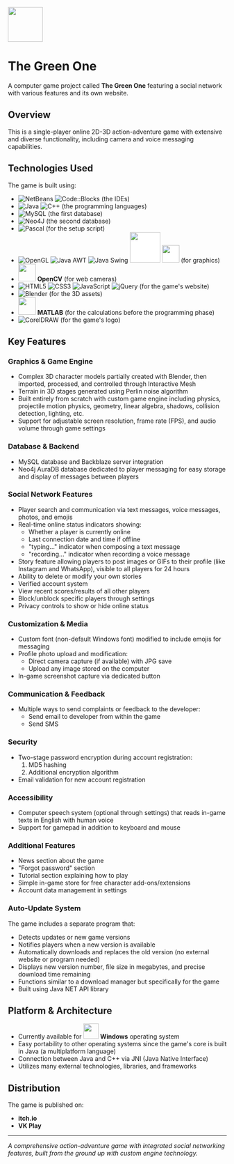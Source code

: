 [<img src="https://the-green-one-game.s3.us-west-004.backblazeb2.com/%D0%B8%D0%B3%D1%80%D0%B0.jpg" width="80" align="center" />](https://muhab-joumaa.itch.io/the-green-one)
# The Green One

A computer game project called **The Green One** featuring a social network with various features and its own website.

## Overview

This is a single-player online 2D-3D action-adventure game with extensive and diverse functionality, including camera and voice messaging capabilities.

## Technologies Used

The game is built using:
- ![NetBeans](https://img.shields.io/badge/NetBeans-1B6AC6.svg?style=for-the-badge&logo=apache-netbeans-ide&logoColor=white)
![Code::Blocks](https://img.shields.io/badge/Code::Blocks-blue?style=for-the-badge&logo=codeblocks&logoColor=white) (the IDEs)
- ![Java](https://img.shields.io/badge/Java-%23ED8B00.svg?style=for-the-badge&logo=openjdk&logoColor=white)
![C++](https://img.shields.io/badge/C++-%2300599C.svg?style=for-the-badge&logo=c%2B%2B&logoColor=white) (the programming languages)
- ![MySQL](https://img.shields.io/badge/MySQL-%2300758F.svg?style=for-the-badge&logo=mysql&logoColor=white) (the first database)
- ![Neo4J](https://img.shields.io/badge/Neo4j-008CC1?style=for-the-badge&logo=neo4j&logoColor=white) (the second database)
- ![Pascal](https://img.shields.io/badge/Pascal-%23E3F171.svg?style=for-the-badge&logo=delphi&logoColor=black) (for the setup script)
- ![OpenGL](https://img.shields.io/badge/OpenGL-%23FFFFFF.svg?style=for-the-badge&logo=opengl)
![Java AWT](https://img.shields.io/badge/Java_AWT-%23ED8B00.svg?style=for-the-badge&logo=openjdk&logoColor=white)
![Java Swing](https://img.shields.io/badge/Java_Swing-%23ED8B00.svg?style=for-the-badge&logo=openjdk&logoColor=white) <img src="https://the-green-one-game.s3.us-west-004.backblazeb2.com/JavaFX_Logo.png" style="background-color: white" width=70 height=70 /> <img src="https://f004.backblazeb2.com/file/The-Green-One-Game/1000016910.png" style="background-color: white" width=40 height=40 /> (for graphics)
- <img src="https://cdn.jsdelivr.net/gh/devicons/devicon/icons/opencv/opencv-original-wordmark.svg" width=40 height=40 /> **OpenCV** (for web cameras)
- ![HTML5](https://img.shields.io/badge/HTML5-%23E34F26.svg?style=for-the-badge&logo=html5&logoColor=white)
![CSS3](https://img.shields.io/badge/CSS3-%231572B6.svg?style=for-the-badge&logo=css3&logoColor=white)
![JavaScript](https://img.shields.io/badge/JavaScript-%23323330.svg?style=for-the-badge&logo=javascript&logoColor=%23F7DF1E)
![jQuery](https://img.shields.io/badge/jQuery-blue?logo=jquery&logoColor=white)
 (for the game's website)
- ![Blender](https://img.shields.io/badge/Blender-%23F5792A.svg?style=for-the-badge&logo=blender&logoColor=white) (for the 3D assets)
- <img src="https://cdn.jsdelivr.net/gh/devicons/devicon/icons/matlab/matlab-original.svg" width=40 height=40 /> **MATLAB** (for the calculations before the programming phase)
- ![CorelDRAW](https://img.shields.io/badge/CorelDRAW-%2300A95C.svg?style=for-the-badge&logo=coreldraw&logoColor=white) (for the game's logo)

## Key Features

### Graphics & Game Engine
- Complex 3D character models partially created with Blender, then imported, processed, and controlled through Interactive Mesh
- Terrain in 3D stages generated using Perlin noise algorithm
- Built entirely from scratch with custom game engine including physics, projectile motion physics, geometry, linear algebra, shadows, collision detection, lighting, etc.
- Support for adjustable screen resolution, frame rate (FPS), and audio volume through game settings

### Database & Backend
- MySQL database and Backblaze server integration
- Neo4j AuraDB database dedicated to player messaging for easy storage and display of messages between players

### Social Network Features
- Player search and communication via text messages, voice messages, photos, and emojis
- Real-time online status indicators showing:
  - Whether a player is currently online
  - Last connection date and time if offline
  - "typing..." indicator when composing a text message
  - "recording..." indicator when recording a voice message
- Story feature allowing players to post images or GIFs to their profile (like Instagram and WhatsApp), visible to all players for 24 hours
- Ability to delete or modify your own stories
- Verified account system
- View recent scores/results of all other players
- Block/unblock specific players through settings
- Privacy controls to show or hide online status

### Customization & Media
- Custom font (non-default Windows font) modified to include emojis for messaging
- Profile photo upload and modification:
  - Direct camera capture (if available) with JPG save
  - Upload any image stored on the computer
- In-game screenshot capture via dedicated button

### Communication & Feedback
- Multiple ways to send complaints or feedback to the developer:
  - Send email to developer from within the game
  - Send SMS

### Security
- Two-stage password encryption during account registration:
  1. MD5 hashing
  2. Additional encryption algorithm
- Email validation for new account registration

### Accessibility
- Computer speech system (optional through settings) that reads in-game texts in English with human voice
- Support for gamepad in addition to keyboard and mouse

### Additional Features
- News section about the game
- "Forgot password" section
- Tutorial section explaining how to play
- Simple in-game store for free character add-ons/extensions
- Account data management in settings

### Auto-Update System
The game includes a separate program that:
- Detects updates or new game versions
- Notifies players when a new version is available
- Automatically downloads and replaces the old version (no external website or program needed)
- Displays new version number, file size in megabytes, and precise download time remaining
- Functions similar to a download manager but specifically for the game
- Built using Java NET API library

## Platform & Architecture

- Currently available for <img src="https://cdn.jsdelivr.net/gh/devicons/devicon/icons/windows8/windows8-original.svg" width=35 height=35 /> **Windows** operating system
- Easy portability to other operating systems since the game's core is built in Java (a multiplatform language)
- Connection between Java and C++ via JNI (Java Native Interface)
- Utilizes many external technologies, libraries, and frameworks

## Distribution

The game is published on:
- **itch.io**
- **VK Play**

---

*A comprehensive action-adventure game with integrated social networking features, built from the ground up with custom engine technology.*
